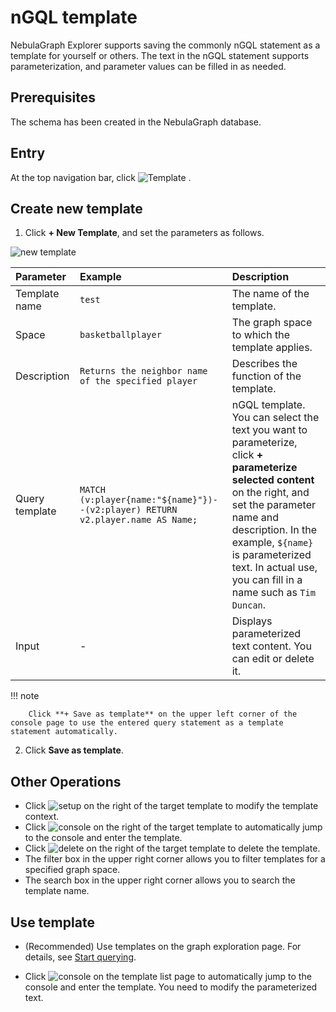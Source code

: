 # nGQL template

NebulaGraph Explorer supports saving the commonly nGQL statement as a template for yourself or others. The text in the nGQL statement supports parameterization, and parameter values can be filled in as needed.

## Prerequisites

The schema has been created in the NebulaGraph database.

## Entry

At the top navigation bar, click ![Template](https://docs-cdn.nebula-graph.com.cn/figures/icon-navbar-queryTemplate.png) .

## Create new template

1. Click **+ New Template**, and set the parameters as follows.

  ![new template](https://docs-cdn.nebula-graph.com.cn/figures/ex-template-220916-en.png)

  |Parameter|Example|Description|
  |:---|:---|:---|
  |Template name|`test`|The name of the template.|
  |Space|`basketballplayer`|The graph space to which the template applies.|
  |Description|`Returns the neighbor name of the specified player`| Describes the function of the template.|
  |Query template|`MATCH (v:player{name:"${name}"})--(v2:player) RETURN v2.player.name AS Name;`|nGQL template. You can select the text you want to parameterize, click **+ parameterize selected content** on the right, and set the parameter name and description. In the example, `${name}` is parameterized text. In actual use, you can fill in a name such as `Tim Duncan`.|
  |Input|-|Displays parameterized text content. You can edit or delete it.|

  !!! note

        Click **+ Save as template** on the upper left corner of the console page to use the entered query statement as a template statement automatically.

2. Click **Save as template**.

## Other Operations

- Click ![setup](https://docs-cdn.nebula-graph.com.cn/figures/setup-220916.png) on the right of the target template to modify the template context.
- Click ![console](https://docs-cdn.nebula-graph.com.cn/figures/nav-console2.png) on the right of the target template to automatically jump to the console and enter the template.
- Click ![delete](https://docs-cdn.nebula-graph.com.cn/figures/alert-delete.png) on the right of the target template to delete the template.
- The filter box in the upper right corner allows you to filter templates for a specified graph space.
- The search box in the upper right corner allows you to search the template name.

## Use template

- (Recommended) Use templates on the graph exploration page. For details, see [Start querying](../graph-explorer/ex-ug-query-exploration.md).

- Click ![console](https://docs-cdn.nebula-graph.com.cn/figures/nav-console2.png) on the template list page to automatically jump to the console and enter the template. You need to modify the parameterized text.
